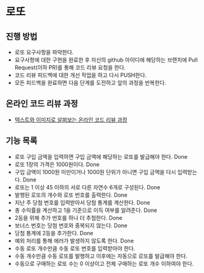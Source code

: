 # 로또
## 진행 방법
* 로또 요구사항을 파악한다.
* 요구사항에 대한 구현을 완료한 후 자신의 github 아이디에 해당하는 브랜치에 Pull Request(이하 PR)를 통해 코드 리뷰 요청을 한다.
* 코드 리뷰 피드백에 대한 개선 작업을 하고 다시 PUSH한다.
* 모든 피드백을 완료하면 다음 단계를 도전하고 앞의 과정을 반복한다.

## 온라인 코드 리뷰 과정
* [텍스트와 이미지로 살펴보는 온라인 코드 리뷰 과정](https://github.com/next-step/nextstep-docs/tree/master/codereview)

## 기능 목록
* 로또 구입 금액을 입력하면 구입 금액에 해당하는 로또를 발급해야 한다. Done
* 로또 1장의 가격은 1000원이다. Done
* 구입 금액이 1000원 미만이거나 1000원 단위가 아니면 구입 금액을 다시 입력받는다. Done
* 로또는 1 이상 45 이하의 서로 다른 자연수 6개로 구성된다. Done
* 발행된 로또의 개수와 로또 번호를 출력한다. Done
* 지난 주 당첨 번호를 입력받아서 당첨 통계를 계산한다. Done
* 총 수익률을 계산하고 1을 기준으로 이득 여부를 알려준다. Done
* 2등을 위해 추가 번호를 하나 더 추첨한다. Done
* 보너스 번호는 당첨 번호와 중복되지 않는다. Done
* 당첨 통계에 2등을 추가한다. Done
* 예외 처리를 통해 에러가 발생하지 않도록 한다. Done
* 수동 로또 개수만큼 수동 로또 번호를 입력받아야 한다.
* 수동 개수만큼 수동 로또를 발행하고 이후에는 자동으로 로또를 발급해야 한다.
* 수동으로 구매하는 로또 수는 0 이상이고 전체 구매하는 로또 개수 이하여야 한다.